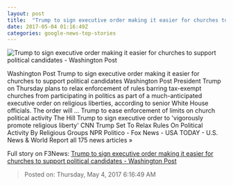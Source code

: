 ```yaml
---
layout: post
title:  "Trump to sign executive order making it easier for churches to support political candidates - Washington Post"
date: 2017-05-04 01:16:49Z
categories: google-news-top-stories
---
```


![Trump to sign executive order making it easier for churches to support political candidates - Washington Post](https://img.washingtonpost.com/rf/image_1484w/2010-2019/WashingtonPost/2017/01/21/National-Politics/Images/Botsford170121Trump10883.JPG)

Washington Post Trump to sign executive order making it easier for churches to support political candidates Washington Post President Trump on Thursday plans to relax enforcement of rules barring tax-exempt churches from participating in politics as part of a much-anticipated executive order on religious liberties, according to senior White House officials. The order will ... Trump to ease enforcement of limits on church political activity The Hill Trump to sign executive order to 'vigorously promote religious liberty' CNN Trump Set To Relax Rules On Political Activity By Religious Groups NPR Politico - Fox News - USA TODAY - U.S. News & World Report all 175 news articles »


Full story on F3News: [Trump to sign executive order making it easier for churches to support political candidates - Washington Post](http://www.f3nws.com/n/JHPCsG)

> Posted on: Thursday, May 4, 2017 6:16:49 AM
